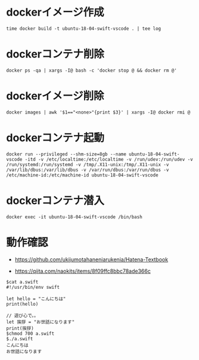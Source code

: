 # dockerイメージ作成

```
time docker build -t ubuntu-18-04-swift-vscode . | tee log
```

# dockerコンテナ削除

```
docker ps -qa | xargs -I@ bash -c 'docker stop @ && docker rm @'
```

# dockerイメージ削除

```
docker images | awk '$1=="<none>"{print $3}' | xargs -I@ docker rmi @
```

# dockerコンテナ起動

```
docker run --privileged --shm-size=8gb --name ubuntu-18-04-swift-vscode -itd -v /etc/localtime:/etc/localtime -v /run/udev:/run/udev -v /run/systemd:/run/systemd -v /tmp/.X11-unix:/tmp/.X11-unix -v /var/lib/dbus:/var/lib/dbus -v /var/run/dbus:/var/run/dbus -v /etc/machine-id:/etc/machine-id ubuntu-18-04-swift-vscode
```

# dockerコンテナ潜入

```
docker exec -it ubuntu-18-04-swift-vscode /bin/bash
```

# 動作確認

- https://github.com/ukijumotahaneniarukenia/Hatena-Textbook

- https://qiita.com/naokits/items/8f09ffc8bbc78ade366c


```
$cat a.swift
#!/usr/bin/env swift

let hello = "こんにちは"
print(hello)

// 遊び心で。。
let 挨拶 = "お世話になります"
print(挨拶)
$chmod 700 a.swift
$./a.swift
こんにちは
お世話になります
```
